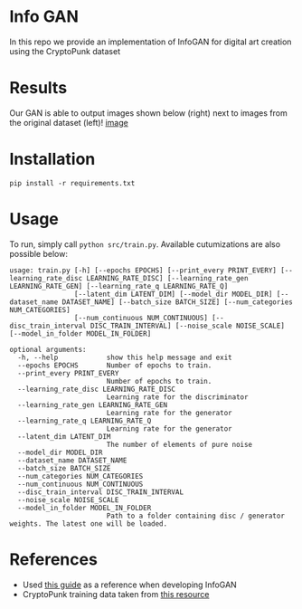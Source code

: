 # Info GAN
In this repo we provide an implementation of InfoGAN for digital art creation using the CryptoPunk dataset

# Results
Our GAN is able to output images shown below (right) next to images from the original dataset (left)!
[image](static/images/crypto_vs_ours.jpg)


# Installation
```pip install -r requirements.txt```

# Usage
To run, simply call ```python src/train.py```.
Available cutumizations are also possible below:
```
usage: train.py [-h] [--epochs EPOCHS] [--print_every PRINT_EVERY] [--learning_rate_disc LEARNING_RATE_DISC] [--learning_rate_gen LEARNING_RATE_GEN] [--learning_rate_q LEARNING_RATE_Q]
                [--latent_dim LATENT_DIM] [--model_dir MODEL_DIR] [--dataset_name DATASET_NAME] [--batch_size BATCH_SIZE] [--num_categories NUM_CATEGORIES]
                [--num_continuous NUM_CONTINUOUS] [--disc_train_interval DISC_TRAIN_INTERVAL] [--noise_scale NOISE_SCALE] [--model_in_folder MODEL_IN_FOLDER]

optional arguments:
  -h, --help            show this help message and exit
  --epochs EPOCHS       Number of epochs to train.
  --print_every PRINT_EVERY
                        Number of epochs to train.
  --learning_rate_disc LEARNING_RATE_DISC
                        Learning rate for the discriminator
  --learning_rate_gen LEARNING_RATE_GEN
                        Learning rate for the generator
  --learning_rate_q LEARNING_RATE_Q
                        Learning rate for the generator
  --latent_dim LATENT_DIM
                        The number of elements of pure noise
  --model_dir MODEL_DIR
  --dataset_name DATASET_NAME
  --batch_size BATCH_SIZE
  --num_categories NUM_CATEGORIES
  --num_continuous NUM_CONTINUOUS
  --disc_train_interval DISC_TRAIN_INTERVAL
  --noise_scale NOISE_SCALE
  --model_in_folder MODEL_IN_FOLDER
                        Path to a folder containing disc / generator weights. The latest one will be loaded.
```

# References
- Used [this guide](https://machinelearningmastery.com/how-to-develop-an-information-maximizing-generative-adversarial-network-infogan-in-keras/) as a reference when developing InfoGAN
- CryptoPunk training data taken from [this resource](https://github.com/larvalabs/cryptopunks/blob/master/punks.png)